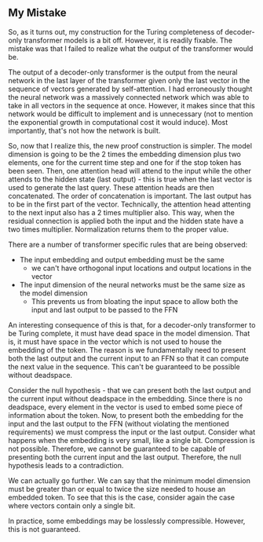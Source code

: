 ## My Mistake

So, as it turns out, my construction for the Turing completeness of decoder-only transformer models is a bit off. However, it is readily fixable. The mistake was that I failed to realize what the output of the transformer would be. 

The output of a decoder-only transformer is the output from the neural network in the last layer of the transformer given only the last vector in the sequence of vectors generated by self-attention. I had erroneously thought the neural network was a massively connected network which was able to take in all vectors in the sequence at once. However, it makes since that this network would be difficult to implement and is unnecessary (not to mention the exponential growth in computational cost it would induce). Most importantly, that's not how the network is built. 

So, now that I realize this, the new proof construction is simpler. The model dimension is going to be the 2 times the embedding dimension plus two elements, one for the current time step and one for if the stop token has been seen. Then, one attention head will attend to the input while the other attends to the hidden state (last output) - this is true when the last vector is used to generate the last query. These attention heads are then concatenated. The order of concatenation is important. The last output has to be in the first part of the vector. Technically, the attention head attenting to the next input also has a 2 times multiplier also. This way, when the residual connection is applied both the input and the hidden state have a two times multiplier. Normalization returns them to the proper value. 


There are a number of transformer specific rules that are being observed:

- The input embedding and output embedding must be the same 
  - we can't have orthogonal input locations and output locations in the vector
- The input dimension of the neural networks must be the same size as the model dimension
  - This prevents us from bloating the input space to allow both the input and last output to be passed to the FFN
  
An interesting consequence of this is that, for a decoder-only transformer to be Turing complete, it must have dead space in the model dimension. That is, it must have space in the vector which is not used to house the embedding of the token. The reason is we fundamentally need to present both the last output and the current input to an FFN so that it can compute the next value in the sequence. This can't be guaranteed to be possible without deadspace.  

Consider the null hypothesis - that we can present both the last output and the current input without deadspace in the embedding. Since there is no deadspace, every element in the vector is used to embed some piece of information about the token. Now, to present both the embedding for the input and the last output to the FFN (without violating the mentioned requirements) we must compress the input or the last output. Consider what happens when the embedding is very small, like a single bit. Compression is not possible. Therefore, we cannot be guaranteed to be capable of presenting both the current input and the last output. Therefore, the null hypothesis leads to a contradiction. 

We can actually go further. We can say that the minimum model dimension must be greater than or equal to twice the size needed to house an embedded token. To see that this is the case, consider again the case where vectors contain only a single bit. 

In practice, some embeddings may be losslessly compressible. However, this is not guaranteed. 


